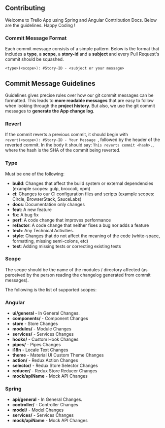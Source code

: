 ## Contributing

Welcome to Trello App using Spring and Angular Contribution Docs. Below are the guidelines. Happy Coding !

### Commit Message Format
Each commit message consists of a simple pattern.  Below is the
format that includes a **type**, a **scope**, a **story-id** and a **subject** and every Pull Request's commit should be squashed.

```
<type>(<scope>): #Story-ID - <subject or your message>
```

## Commit Message Guidelines
Guidelines gives precise rules over how our git commit messages can be formatted.  This leads to **more
readable messages** that are easy to follow when looking through the **project history**.  But also,
we use the git commit messages to **generate the App change log**.

### Revert
If the commit reverts a previous commit, it should begin with `revert(<scope>): #Story-ID - Your Message `, followed by the header of the reverted commit. In the body it should say: `This reverts commit <hash>.`, where the hash is the SHA of the commit being reverted.

### Type
Must be one of the following:

* **build**: Changes that affect the build system or external dependencies (example scopes: gulp, broccoli, npm)
* **ci**: Changes to our CI configuration files and scripts (example scopes: Circle, BrowserStack, SauceLabs)
* **docs**: Documentation only changes
* **feat**: A new feature
* **fix**: A bug fix
* **perf**: A code change that improves performance
* **refactor**: A code change that neither fixes a bug nor adds a feature
* **tech**: Any Technical Activities.
* **style**: Changes that do not affect the meaning of the code (white-space, formatting, missing semi-colons, etc)
* **test**: Adding missing tests or correcting existing tests

### Scope
The scope should be the name of the modules / directory affected (as perceived by the person reading the changelog generated from commit messages).

The following is the list of supported scopes:

### Angular
* **ui/general** - In General Changes.
* **components/<componentName>** - Component Changes
* **store** - Store Changes
* **modules/<moduleName>** - Module Changes
* **services/<serviceName>** - Services Changes
* **hooks/<hooksName>** - Custom Hook Changes
* **pipes/<hooksName>** - Pipes Changes
* **i18n** - Locale Text Changes
* **theme** - Material UI Custom Theme Changes
* **action/<actionName>** - Redux Action Changes
* **selector/<selectorName>** - Redux Store Selector Changes
* **reducer/<reducerName>** - Redux Store Reducer Changes
* **mock/apiName** - Mock API Changes

### Spring
* **api/general** - In General Changes.
* **controller/<controllerName>** - Controller Changes
* **model/<modelName>** - Model Changes
* **services/<serviceName>** - Services Changes
* **mock/apiName** - Mock API Changes